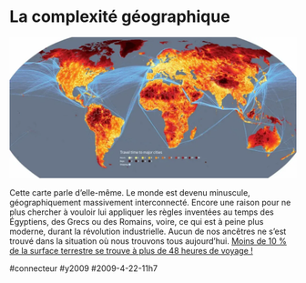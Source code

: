 # La complexité géographique

[![Small world](_i/mg20227041500-1_10001.webp)](http://www.newscientist.com/gallery/small-world)

Cette carte parle d’elle-même. Le monde est devenu minuscule, géographiquement massivement interconnecté. Encore une raison pour ne plus chercher à vouloir lui appliquer les règles inventées au temps des Égyptiens, des Grecs ou des Romains, voire, ce qui est à peine plus moderne, durant la révolution industrielle. Aucun de nos ancêtres ne s’est trouvé dans la situation où nous trouvons tous aujourd’hui. [Moins de 10 % de la surface terrestre se trouve à plus de 48 heures de voyage !](http://www.newscientist.com/article/mg20227041.500-wheres-the-remotest-place-on-earth.html)

#connecteur #y2009 #2009-4-22-11h7
